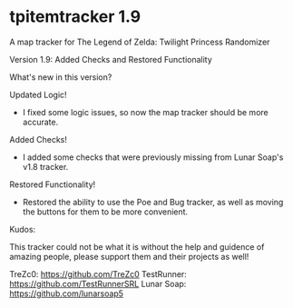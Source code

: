 # tpitemtracker 1.9
A map tracker for The Legend of Zelda: Twilight Princess Randomizer

Version 1.9: Added Checks and Restored Functionality 

What's new in this version?

Updated Logic!
- I fixed some logic issues, so now the map tracker should be more accurate.

Added Checks!
- I added some checks that were previously missing from Lunar Soap's v1.8 tracker.

Restored Functionality!
- Restored the ability to use the Poe and Bug tracker, as well as moving the buttons for them to be more convenient.


Kudos:

This tracker could not be what it is without the help and guidence of amazing people, please support them and their projects as well!

TreZc0: https://github.com/TreZc0
TestRunner: https://github.com/TestRunnerSRL
Lunar Soap: https://github.com/lunarsoap5

